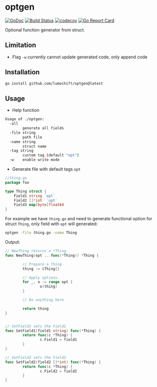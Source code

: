 # optgen

[![GoDoc](https://godoc.org/github.com/lumochift/optgen?status.svg)](https://godoc.org/github.com/lumochift/optgen)
[![Build Status](https://github.com/lumochift/optgen/workflows/Go%20workflow/badge.svg)](https://github.com/lumochift/optgen/actions)
[![codecov](https://codecov.io/gh/lumochift/optgen/branch/master/graph/badge.svg)](https://codecov.io/gh/lumochift/optgen)
[![Go Report Card](https://goreportcard.com/badge/github.com/lumochift/optgen)](https://goreportcard.com/report/github.com/lumochift/optgen)

Optional function generator from struct.

## Limitation

- Flag `-w` currently cannot update generated code, only append code

## Installation

```bash
go install github.com/lumochift/optgen@latest
```

## Usage

- Help function
  
```bash
Usage of ./optgen:
  -all
        generate all fields
  -file string
        path file
  -name string
        struct name
  -tag string
        custom tag (default "opt")
  -w    enable write mode
```

- Generate file with default tags `opt`
  
```go
//thing.go
package foo

type Thing struct {
    Field1 string `opt` 
    Field2 []*int  `opt`
    Field3 map[byte]float64
}
```

For example we have `thing.go` and need to generate functional option for struct `Thing`, only field with `opt` will generated:

```bash
optgen -file thing.go -name Thing
```

Output:

```go
// NewThing returns a *Thing.
func NewThing(opt ...func(*Thing)) *Thing {

        // Prepare a Thing 
        thing := &Thing{}

        // Apply options.
        for _, o := range opt {
                o(thing)
        }

        // Do anything here

        return thing
}


// SetField1 sets the Field1
func SetField1(field1 string) func(*Thing) {
        return func(c *Thing) {
                c.Field1 = field1
        }
}

// SetField2 sets the Field2
func SetField2(field2 []*int) func(*Thing) {
        return func(c *Thing) {
                c.Field2 = field2
        }
}
```
